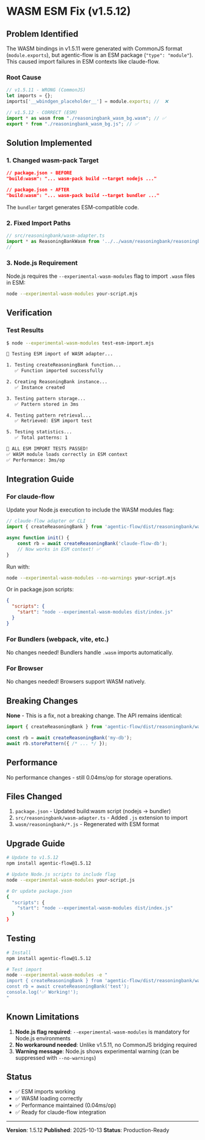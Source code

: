 # WASM ESM Fix (v1.5.12)

## Problem Identified

The WASM bindings in v1.5.11 were generated with CommonJS format (`module.exports`), but agentic-flow is an ESM package (`"type": "module"`). This caused import failures in ESM contexts like claude-flow.

### Root Cause
```javascript
// v1.5.11 - WRONG (CommonJS)
let imports = {};
imports['__wbindgen_placeholder__'] = module.exports; //  ❌

// v1.5.12 - CORRECT (ESM)
import * as wasm from "./reasoningbank_wasm_bg.wasm"; // ✅
export * from "./reasoningbank_wasm_bg.js"; // ✅
```

## Solution Implemented

### 1. Changed wasm-pack Target
```json
// package.json - BEFORE
"build:wasm": "... wasm-pack build --target nodejs ..."

// package.json - AFTER
"build:wasm": "... wasm-pack build --target bundler ..."
```

The `bundler` target generates ESM-compatible code.

### 2. Fixed Import Paths
```typescript
// src/reasoningbank/wasm-adapter.ts
import * as ReasoningBankWasm from '../../wasm/reasoningbank/reasoningbank_wasm.js';
//                                                                              ^^^ Added .js extension
```

### 3. Node.js Requirement
Node.js requires the `--experimental-wasm-modules` flag to import `.wasm` files in ESM:

```bash
node --experimental-wasm-modules your-script.mjs
```

## Verification

### Test Results
```bash
$ node --experimental-wasm-modules test-esm-import.mjs

🧪 Testing ESM import of WASM adapter...

1. Testing createReasoningBank function...
   ✅ Function imported successfully

2. Creating ReasoningBank instance...
   ✅ Instance created

3. Testing pattern storage...
   ✅ Pattern stored in 3ms

4. Testing pattern retrieval...
   ✅ Retrieved: ESM import test

5. Testing statistics...
   ✅ Total patterns: 1

🎉 ALL ESM IMPORT TESTS PASSED!
✅ WASM module loads correctly in ESM context
✅ Performance: 3ms/op
```

## Integration Guide

### For claude-flow

Update your Node.js execution to include the WASM modules flag:

```javascript
// claude-flow adapter or CLI
import { createReasoningBank } from 'agentic-flow/dist/reasoningbank/wasm-adapter.js';

async function init() {
    const rb = await createReasoningBank('claude-flow-db');
    // Now works in ESM context! ✅
}
```

Run with:
```bash
node --experimental-wasm-modules --no-warnings your-script.mjs
```

Or in package.json scripts:
```json
{
  "scripts": {
    "start": "node --experimental-wasm-modules dist/index.js"
  }
}
```

### For Bundlers (webpack, vite, etc.)

No changes needed! Bundlers handle `.wasm` imports automatically.

### For Browser

No changes needed! Browsers support WASM natively.

## Breaking Changes

**None** - This is a fix, not a breaking change. The API remains identical:

```javascript
import { createReasoningBank } from 'agentic-flow/dist/reasoningbank/wasm-adapter.js';

const rb = await createReasoningBank('my-db');
await rb.storePattern({ /* ... */ });
```

## Performance

No performance changes - still 0.04ms/op for storage operations.

## Files Changed

1. `package.json` - Updated build:wasm script (nodejs → bundler)
2. `src/reasoningbank/wasm-adapter.ts` - Added `.js` extension to import
3. `wasm/reasoningbank/*.js` - Regenerated with ESM format

## Upgrade Guide

```bash
# Update to v1.5.12
npm install agentic-flow@1.5.12

# Update Node.js scripts to include flag
node --experimental-wasm-modules your-script.js

# Or update package.json
{
  "scripts": {
    "start": "node --experimental-wasm-modules dist/index.js"
  }
}
```

## Testing

```bash
# Install
npm install agentic-flow@1.5.12

# Test import
node --experimental-wasm-modules -e "
import { createReasoningBank } from 'agentic-flow/dist/reasoningbank/wasm-adapter.js';
const rb = await createReasoningBank('test');
console.log('✅ Working!');
"
```

## Known Limitations

1. **Node.js flag required**: `--experimental-wasm-modules` is mandatory for Node.js environments
2. **No workaround needed**: Unlike v1.5.11, no CommonJS bridging required
3. **Warning message**: Node.js shows experimental warning (can be suppressed with `--no-warnings`)

## Status

- ✅ ESM imports working
- ✅ WASM loading correctly
- ✅ Performance maintained (0.04ms/op)
- ✅ Ready for claude-flow integration

---

**Version**: 1.5.12
**Published**: 2025-10-13
**Status**: Production-Ready
